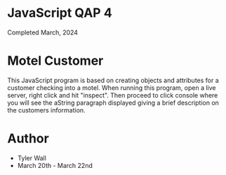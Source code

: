# JavaScript QAP 4 
Completed March, 2024
# Motel Customer
This JavaScript program is based on creating objects and attributes for a customer checking into a motel. When running this program, open a live server, right click and hit "inspect".
Then proceed to click console where you will see the aString paragraph displayed giving a brief description on the customers information.
# Author
- Tyler Wall
- March 20th - March 22nd
